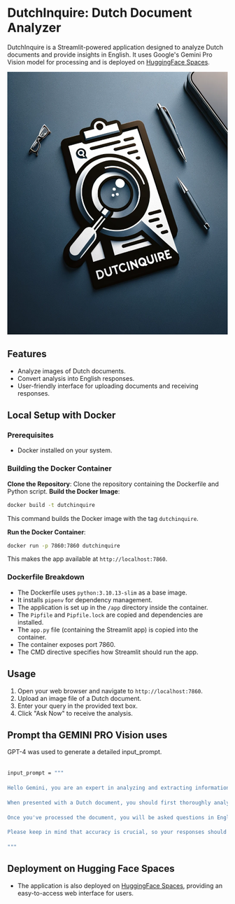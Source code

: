 # DutchInquire: Dutch Document Analyzer

DutchInquire is a Streamlit-powered application designed to analyze Dutch documents and provide insights in English. It uses Google's Gemini Pro Vision model for processing and is deployed on [HuggingFace Spaces](https://huggingface.co/spaces/thecr7guy/DutchInquire).

<img src="logo.png" alt="DutchInquire logo" style="height: 600px; width:700px;">

## Features

- Analyze images of Dutch documents.
- Convert analysis into English responses.
- User-friendly interface for uploading documents and receiving responses.

## Local Setup with Docker

### Prerequisites

- Docker installed on your system.

### Building the Docker Container

**Clone the Repository**: Clone the repository containing the Dockerfile and Python script.
**Build the Docker Image**:
```bash 
docker build -t dutchinquire 
```
This command builds the Docker image with the tag `dutchinquire`.

**Run the Docker Container**:
```bash 
docker run -p 7860:7860 dutchinquire
```
This makes the app available at `http://localhost:7860`.

### Dockerfile Breakdown

- The Dockerfile uses `python:3.10.13-slim` as a base image.
- It installs `pipenv` for dependency management.
- The application is set up in the `/app` directory inside the container.
- The `Pipfile` and `Pipfile.lock` are copied and dependencies are installed.
- The `app.py` file (containing the Streamlit app) is copied into the container.
- The container exposes port 7860.
- The CMD directive specifies how Streamlit should run the app.

## Usage

1. Open your web browser and navigate to `http://localhost:7860`.
2. Upload an image file of a Dutch document.
3. Enter your query in the provided text box.
4. Click "Ask Now" to receive the analysis.

## Prompt tha GEMINI PRO Vision uses 
GPT-4 was used to generate a detailed input_prompt.

```bash

input_prompt = """

Hello Gemini, you are an expert in analyzing and extracting information from Dutch language documents. Your task is to interpret the content of a Dutch document provided to you and answer questions about it in English with precision and clarity.

When presented with a Dutch document, you should first thoroughly analyze its content, considering the context, the main themes, specific details, and any nuances in the language. Your understanding of Dutch should enable you to grasp both literal meanings and subtleties such as idiomatic expressions or cultural references.

Once you've processed the document, you will be asked questions in English regarding its content. These questions may range from seeking summaries of the document to asking for specific details or explanations of certain parts. Your responses should be in English, articulated in a way that is easy for a non-Dutch-speaking audience to understand.

Please keep in mind that accuracy is crucial, so your responses should reflect a precise understanding of the Dutch document. Additionally, maintain a neutral and informative tone, focusing on delivering factual and clear answers.

"""

```


## Deployment on Hugging Face Spaces

- The application is also deployed on [HuggingFace Spaces](https://huggingface.co/spaces/thecr7guy/DutchInquire), providing an easy-to-access web interface for users.


